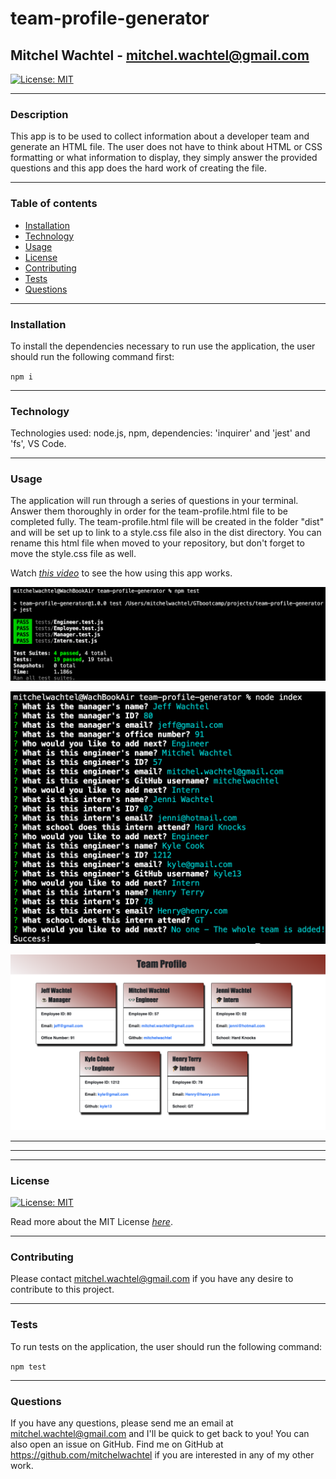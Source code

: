 # team-profile-generator
## Mitchel Wachtel - mitchel.wachtel@gmail.com

[![License: MIT](https://img.shields.io/badge/License-MIT-yellow.svg)](https://opensource.org/licenses/MIT)

---
### Description
This app is to be used to collect information about a developer team and generate an HTML file. The user does not have to think about HTML or CSS formatting or what information to display, they simply answer the provided questions and this app does the hard work of creating the file.

---
### Table of contents
* [Installation](#installation)
* [Technology](#technology)
* [Usage](#usage)
* [License](#license)
* [Contributing](#contributing)
* [Tests](#tests)
* [Questions](#questions)
---

### Installation
To install the dependencies necessary to run use the application, the user should run the following command first:

`npm i`

---

### Technology

Technologies used: node.js, npm, dependencies: 'inquirer' and 'jest' and 'fs', VS Code.

---
### Usage
The application will run through a series of questions in your terminal. Answer them thoroughly in order for the team-profile.html file to be completed fully. The team-profile.html file will be created in the folder "dist" and will be set up to link to a style.css file also in the dist directory. You can rename this html file when moved to your repository, but don't forget to move the style.css file as well.

Watch *[this video](https://youtu.be/CRoKs6XVQcE)* to see the how using this app works.

![Tests pass](./assets/images/tests.png)

![Input examples](./assets/images/inputs.png)

![generated & deployed HTML](./assets/images/generatedHTML.png)

---
---
---
### License

[![License: MIT](https://img.shields.io/badge/License-MIT-yellow.svg)](https://opensource.org/licenses/MIT)

Read more about the MIT License *[here](https://opensource.org/licenses/MIT)*.

---
### Contributing
Please contact mitchel.wachtel@gmail.com if you have any desire to contribute to this project.

---
### Tests
To run tests on the application, the user should run the following command:

`npm test`

---
### Questions
If you have any questions, please send me an email at mitchel.wachtel@gmail.com and I'll be quick to get back to you! You can also open an issue on GitHub. Find me on GitHub at https://github.com/mitchelwachtel if you are interested in any of my other work.



